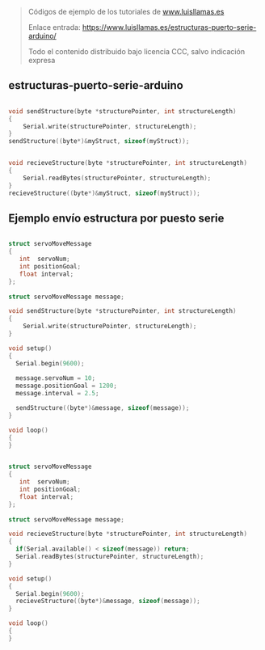 > Códigos de ejemplo de los tutoriales de www.luisllamas.es
>
> Enlace entrada: https://www.luisllamas.es/estructuras-puerto-serie-arduino/
>
> Todo el contenido distribuido bajo licencia CCC, salvo indicación expresa


## estructuras-puerto-serie-arduino
```cpp
void sendStructure(byte *structurePointer, int structureLength)
{
    Serial.write(structurePointer, structureLength);
}
sendStructure((byte*)&myStruct, sizeof(myStruct));
```

```cpp
void recieveStructure(byte *structurePointer, int structureLength)
{
    Serial.readBytes(structurePointer, structureLength);
}
recieveStructure((byte*)&myStruct, sizeof(myStruct));
```



## Ejemplo envío estructura por puesto serie
```cpp
struct servoMoveMessage
{
   int  servoNum;
   int positionGoal;
   float interval;
};
 
struct servoMoveMessage message;

void sendStructure(byte *structurePointer, int structureLength)
{
    Serial.write(structurePointer, structureLength);
}

void setup()
{
  Serial.begin(9600);
  
  message.servoNum = 10;
  message.positionGoal = 1200;
  message.interval = 2.5;  

  sendStructure((byte*)&message, sizeof(message));
}

void loop() 
{
}
```

```cpp
struct servoMoveMessage
{
   int  servoNum;
   int positionGoal;
   float interval;
};
 
struct servoMoveMessage message;

void recieveStructure(byte *structurePointer, int structureLength)
{
  if(Serial.available() < sizeof(message)) return;
  Serial.readBytes(structurePointer, structureLength);
}

void setup()
{
  Serial.begin(9600);
  recieveStructure((byte*)&message, sizeof(message));
}

void loop() 
{
}
```


